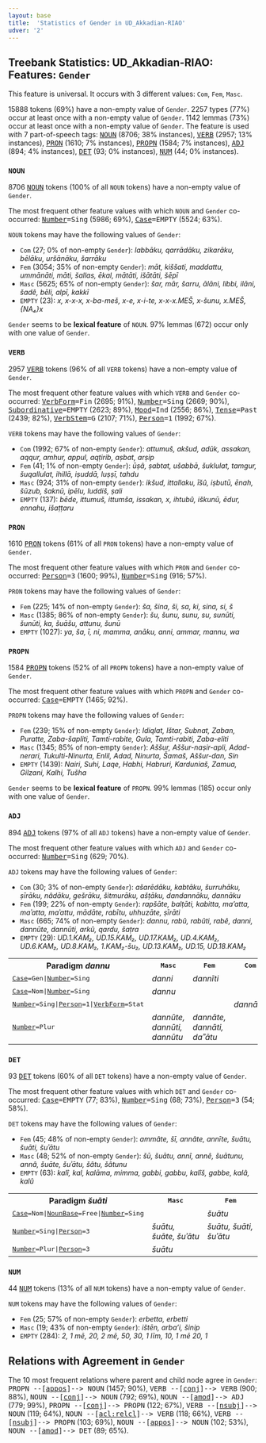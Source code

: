 ```yaml
---
layout: base
title:  'Statistics of Gender in UD_Akkadian-RIAO'
udver: '2'
---
```


## Treebank Statistics: UD_Akkadian-RIAO: Features: `Gender`

This feature is universal.
It occurs with 3 different values: `Com`, `Fem`, `Masc`.

15888 tokens (69%) have a non-empty value of `Gender`.
2257 types (77%) occur at least once with a non-empty value of `Gender`.
1142 lemmas (73%) occur at least once with a non-empty value of `Gender`.
The feature is used with 7 part-of-speech tags: <tt><a href="akk_riao-pos-NOUN.html">NOUN</a></tt> (8706; 38% instances), <tt><a href="akk_riao-pos-VERB.html">VERB</a></tt> (2957; 13% instances), <tt><a href="akk_riao-pos-PRON.html">PRON</a></tt> (1610; 7% instances), <tt><a href="akk_riao-pos-PROPN.html">PROPN</a></tt> (1584; 7% instances), <tt><a href="akk_riao-pos-ADJ.html">ADJ</a></tt> (894; 4% instances), <tt><a href="akk_riao-pos-DET.html">DET</a></tt> (93; 0% instances), <tt><a href="akk_riao-pos-NUM.html">NUM</a></tt> (44; 0% instances).

### `NOUN`

8706 <tt><a href="akk_riao-pos-NOUN.html">NOUN</a></tt> tokens (100% of all `NOUN` tokens) have a non-empty value of `Gender`.

The most frequent other feature values with which `NOUN` and `Gender` co-occurred: <tt><a href="akk_riao-feat-Number.html">Number</a></tt><tt>=Sing</tt> (5986; 69%), <tt><a href="akk_riao-feat-Case.html">Case</a></tt><tt>=EMPTY</tt> (5524; 63%).

`NOUN` tokens may have the following values of `Gender`:

* `Com` (27; 0% of non-empty `Gender`): <em>labbāku, qarrādāku, zikarāku, bēlāku, uršānāku, šarrāku</em>
* `Fem` (3054; 35% of non-empty `Gender`): <em>māt, kiššati, maddattu, ummānāti, māti, šallas, ēkal, mātāti, išātāti, šēpī</em>
* `Masc` (5625; 65% of non-empty `Gender`): <em>šar, mār, šarru, ālāni, libbi, ilāni, šadê, bēli, alpī, kakkī</em>
* `EMPTY` (23): <em>x, x-x-x, x-ba-meš, x-e, x-i-te, x-x-x.MEŠ, x-šunu, x.MEŠ, {NA₄}x</em>

`Gender` seems to be **lexical feature** of `NOUN`. 97% lemmas (672) occur only with one value of `Gender`.

### `VERB`

2957 <tt><a href="akk_riao-pos-VERB.html">VERB</a></tt> tokens (96% of all `VERB` tokens) have a non-empty value of `Gender`.

The most frequent other feature values with which `VERB` and `Gender` co-occurred: <tt><a href="akk_riao-feat-VerbForm.html">VerbForm</a></tt><tt>=Fin</tt> (2695; 91%), <tt><a href="akk_riao-feat-Number.html">Number</a></tt><tt>=Sing</tt> (2669; 90%), <tt><a href="akk_riao-feat-Subordinative.html">Subordinative</a></tt><tt>=EMPTY</tt> (2623; 89%), <tt><a href="akk_riao-feat-Mood.html">Mood</a></tt><tt>=Ind</tt> (2556; 86%), <tt><a href="akk_riao-feat-Tense.html">Tense</a></tt><tt>=Past</tt> (2439; 82%), <tt><a href="akk_riao-feat-VerbStem.html">VerbStem</a></tt><tt>=G</tt> (2107; 71%), <tt><a href="akk_riao-feat-Person.html">Person</a></tt><tt>=1</tt> (1992; 67%).

`VERB` tokens may have the following values of `Gender`:

* `Com` (1992; 67% of non-empty `Gender`): <em>attumuš, akšud, adūk, assakan, aqqur, amhur, appul, aqṭirib, aṣbat, arṣip</em>
* `Fem` (41; 1% of non-empty `Gender`): <em>ūṣâ, ṣabtat, ušabbā, šuklulat, tamgur, šuqallulat, ihillā, iṣuddā, luṣṣī, tahdu</em>
* `Masc` (924; 31% of non-empty `Gender`): <em>ikšud, ittallaku, īšû, iṣbutū, ēnah, šūzub, šaknū, ipēlu, luddiš, ṣali</em>
* `EMPTY` (137): <em>bēde, ittumuš, ittumša, issakan, x, ihtubû, iškunū, ēdur, ennahu, išaṭṭaru</em>

### `PRON`

1610 <tt><a href="akk_riao-pos-PRON.html">PRON</a></tt> tokens (61% of all `PRON` tokens) have a non-empty value of `Gender`.

The most frequent other feature values with which `PRON` and `Gender` co-occurred: <tt><a href="akk_riao-feat-Person.html">Person</a></tt><tt>=3</tt> (1600; 99%), <tt><a href="akk_riao-feat-Number.html">Number</a></tt><tt>=Sing</tt> (916; 57%).

`PRON` tokens may have the following values of `Gender`:

* `Fem` (225; 14% of non-empty `Gender`): <em>ša, šina, ši, sa, ki, sina, si, š</em>
* `Masc` (1385; 86% of non-empty `Gender`): <em>šu, šunu, sunu, su, sunūti, šunūti, ka, šuāšu, attunu, šunū</em>
* `EMPTY` (1027): <em>ya, ša, ī, ni, mamma, anāku, anni, ammar, mannu, wa</em>

### `PROPN`

1584 <tt><a href="akk_riao-pos-PROPN.html">PROPN</a></tt> tokens (52% of all `PROPN` tokens) have a non-empty value of `Gender`.

The most frequent other feature values with which `PROPN` and `Gender` co-occurred: <tt><a href="akk_riao-feat-Case.html">Case</a></tt><tt>=EMPTY</tt> (1465; 92%).

`PROPN` tokens may have the following values of `Gender`:

* `Fem` (239; 15% of non-empty `Gender`): <em>Idiqlat, Ištar, Subnat, Zaban, Puratte, Zaba-šapliti, Tamti-rabite, Gula, Tamti-rabiti, Zaba-eliti</em>
* `Masc` (1345; 85% of non-empty `Gender`): <em>Aššur, Aššur-naṣir-apli, Adad-nerari, Tukulti-Ninurta, Enlil, Adad, Ninurta, Šamaš, Aššur-dan, Sin</em>
* `EMPTY` (1439): <em>Nairi, Suhi, Laqe, Habhi, Habruri, Karduniaš, Zamua, Gilzani, Kalhi, Tušha</em>

`Gender` seems to be **lexical feature** of `PROPN`. 99% lemmas (185) occur only with one value of `Gender`.

### `ADJ`

894 <tt><a href="akk_riao-pos-ADJ.html">ADJ</a></tt> tokens (97% of all `ADJ` tokens) have a non-empty value of `Gender`.

The most frequent other feature values with which `ADJ` and `Gender` co-occurred: <tt><a href="akk_riao-feat-Number.html">Number</a></tt><tt>=Sing</tt> (629; 70%).

`ADJ` tokens may have the following values of `Gender`:

* `Com` (30; 3% of non-empty `Gender`): <em>ašarēdāku, kabtāku, šurruhāku, ṣīrāku, nâdāku, gešrāku, šitmurāku, ašṭāku, dandannāku, dannāku</em>
* `Fem` (199; 22% of non-empty `Gender`): <em>rapšāte, balṭāti, kabitta, ma’atta, maʾatta, maʾattu, mādāte, rabītu, uhhuzāte, ṣīrāti</em>
* `Masc` (665; 74% of non-empty `Gender`): <em>dannu, rabû, rabûti, rabê, danni, dannūte, dannūti, arkû, qardu, šaṭra</em>
* `EMPTY` (29): <em>UD.1.KAM₂, UD.15.KAM₂, UD.17.KAM₂, UD.4.KAM₂, UD.6.KAM₂, UD.8.KAM₂, 1.KAM₂-šu₂, UD.13.KAM₂, UD.15, UD.18.KAM₂</em>

<table>
  <tr><th>Paradigm <i>dannu</i></th><th><tt>Masc</tt></th><th><tt>Fem</tt></th><th><tt>Com</tt></th></tr>
  <tr><td><tt><tt><a href="akk_riao-feat-Case.html">Case</a></tt><tt>=Gen</tt>|<tt><a href="akk_riao-feat-Number.html">Number</a></tt><tt>=Sing</tt></tt></td><td><em>danni</em></td><td><em>dannīti</em></td><td></td></tr>
  <tr><td><tt><tt><a href="akk_riao-feat-Case.html">Case</a></tt><tt>=Nom</tt>|<tt><a href="akk_riao-feat-Number.html">Number</a></tt><tt>=Sing</tt></tt></td><td><em>dannu</em></td><td></td><td></td></tr>
  <tr><td><tt><tt><a href="akk_riao-feat-Number.html">Number</a></tt><tt>=Sing</tt>|<tt><a href="akk_riao-feat-Person.html">Person</a></tt><tt>=1</tt>|<tt><a href="akk_riao-feat-VerbForm.html">VerbForm</a></tt><tt>=Stat</tt></tt></td><td></td><td></td><td><em>dannāku</em></td></tr>
  <tr><td><tt><tt><a href="akk_riao-feat-Number.html">Number</a></tt><tt>=Plur</tt></tt></td><td><em>dannūte, dannūti, dannūtu</em></td><td><em>dannāte, dannāti, daʾʾātu</em></td><td></td></tr>
</table>

### `DET`

93 <tt><a href="akk_riao-pos-DET.html">DET</a></tt> tokens (60% of all `DET` tokens) have a non-empty value of `Gender`.

The most frequent other feature values with which `DET` and `Gender` co-occurred: <tt><a href="akk_riao-feat-Case.html">Case</a></tt><tt>=EMPTY</tt> (77; 83%), <tt><a href="akk_riao-feat-Number.html">Number</a></tt><tt>=Sing</tt> (68; 73%), <tt><a href="akk_riao-feat-Person.html">Person</a></tt><tt>=3</tt> (54; 58%).

`DET` tokens may have the following values of `Gender`:

* `Fem` (45; 48% of non-empty `Gender`): <em>ammâte, šī, annâte, annīte, šuātu, šuāti, šuʾātu</em>
* `Masc` (48; 52% of non-empty `Gender`): <em>šū, šuātu, annî, annê, šuātunu, annâ, šuāte, šuʾātu, šâtu, šâtunu</em>
* `EMPTY` (63): <em>kalî, kal, kalāma, mimma, gabbi, gabbu, kalîš, gabbe, kalâ, kalû</em>

<table>
  <tr><th>Paradigm <i>šuāti</i></th><th><tt>Masc</tt></th><th><tt>Fem</tt></th></tr>
  <tr><td><tt><tt><a href="akk_riao-feat-Case.html">Case</a></tt><tt>=Nom</tt>|<tt><a href="akk_riao-feat-NounBase.html">NounBase</a></tt><tt>=Free</tt>|<tt><a href="akk_riao-feat-Number.html">Number</a></tt><tt>=Sing</tt></tt></td><td></td><td><em>šuātu</em></td></tr>
  <tr><td><tt><tt><a href="akk_riao-feat-Number.html">Number</a></tt><tt>=Sing</tt>|<tt><a href="akk_riao-feat-Person.html">Person</a></tt><tt>=3</tt></tt></td><td><em>šuātu, šuāte, šuʾātu</em></td><td><em>šuātu, šuāti, šuʾātu</em></td></tr>
  <tr><td><tt><tt><a href="akk_riao-feat-Number.html">Number</a></tt><tt>=Plur</tt>|<tt><a href="akk_riao-feat-Person.html">Person</a></tt><tt>=3</tt></tt></td><td><em>šuātu</em></td><td></td></tr>
</table>

### `NUM`

44 <tt><a href="akk_riao-pos-NUM.html">NUM</a></tt> tokens (13% of all `NUM` tokens) have a non-empty value of `Gender`.

`NUM` tokens may have the following values of `Gender`:

* `Fem` (25; 57% of non-empty `Gender`): <em>erbetta, erbetti</em>
* `Masc` (19; 43% of non-empty `Gender`): <em>ištēn, arba’i, šinip</em>
* `EMPTY` (284): <em>2, 1 mē, 20, 2 mē, 50, 30, 1 līm, 10, 1 mē 20, 1</em>

## Relations with Agreement in `Gender`

The 10 most frequent relations where parent and child node agree in `Gender`:
<tt>PROPN --[<tt><a href="akk_riao-dep-appos.html">appos</a></tt>]--> NOUN</tt> (1457; 90%),
<tt>VERB --[<tt><a href="akk_riao-dep-conj.html">conj</a></tt>]--> VERB</tt> (900; 88%),
<tt>NOUN --[<tt><a href="akk_riao-dep-conj.html">conj</a></tt>]--> NOUN</tt> (792; 69%),
<tt>NOUN --[<tt><a href="akk_riao-dep-amod.html">amod</a></tt>]--> ADJ</tt> (779; 99%),
<tt>PROPN --[<tt><a href="akk_riao-dep-conj.html">conj</a></tt>]--> PROPN</tt> (122; 67%),
<tt>VERB --[<tt><a href="akk_riao-dep-nsubj.html">nsubj</a></tt>]--> NOUN</tt> (119; 64%),
<tt>NOUN --[<tt><a href="akk_riao-dep-acl-relcl.html">acl:relcl</a></tt>]--> VERB</tt> (118; 66%),
<tt>VERB --[<tt><a href="akk_riao-dep-nsubj.html">nsubj</a></tt>]--> PROPN</tt> (103; 69%),
<tt>NOUN --[<tt><a href="akk_riao-dep-appos.html">appos</a></tt>]--> NOUN</tt> (102; 53%),
<tt>NOUN --[<tt><a href="akk_riao-dep-amod.html">amod</a></tt>]--> DET</tt> (89; 65%).

